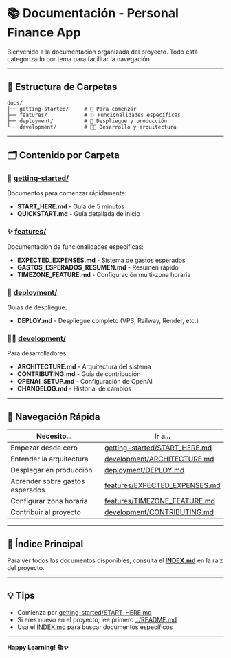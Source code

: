 # 📚 Documentación - Personal Finance App

Bienvenido a la documentación organizada del proyecto. Todo está categorizado por tema para facilitar la navegación.

---

## 📁 Estructura de Carpetas

```
docs/
├── getting-started/     # 🚀 Para comenzar
├── features/            # ✨ Funcionalidades específicas
├── deployment/          # 🚢 Despliegue y producción
└── development/         # 👨‍💻 Desarrollo y arquitectura
```

---

## 🗂️ Contenido por Carpeta

### 🚀 [getting-started/](getting-started/)
Documentos para comenzar rápidamente:
- **START_HERE.md** - Guía de 5 minutos
- **QUICKSTART.md** - Guía detallada de inicio

### ✨ [features/](features/)
Documentación de funcionalidades específicas:
- **EXPECTED_EXPENSES.md** - Sistema de gastos esperados
- **GASTOS_ESPERADOS_RESUMEN.md** - Resumen rápido
- **TIMEZONE_FEATURE.md** - Configuración multi-zona horaria

### 🚢 [deployment/](deployment/)
Guías de despliegue:
- **DEPLOY.md** - Despliegue completo (VPS, Railway, Render, etc.)

### 👨‍💻 [development/](development/)
Para desarrolladores:
- **ARCHITECTURE.md** - Arquitectura del sistema
- **CONTRIBUTING.md** - Guía de contribución
- **OPENAI_SETUP.md** - Configuración de OpenAI
- **CHANGELOG.md** - Historial de cambios

---

## 🎯 Navegación Rápida

| Necesito... | Ir a... |
|-------------|---------|
| Empezar desde cero | [getting-started/START_HERE.md](getting-started/START_HERE.md) |
| Entender la arquitectura | [development/ARCHITECTURE.md](development/ARCHITECTURE.md) |
| Desplegar en producción | [deployment/DEPLOY.md](deployment/DEPLOY.md) |
| Aprender sobre gastos esperados | [features/EXPECTED_EXPENSES.md](features/EXPECTED_EXPENSES.md) |
| Configurar zona horaria | [features/TIMEZONE_FEATURE.md](features/TIMEZONE_FEATURE.md) |
| Contribuir al proyecto | [development/CONTRIBUTING.md](development/CONTRIBUTING.md) |

---

## 📖 Índice Principal

Para ver todos los documentos disponibles, consulta el **[INDEX.md](../INDEX.md)** en la raíz del proyecto.

---

## 💡 Tips

- Comienza por [getting-started/START_HERE.md](getting-started/START_HERE.md)
- Si eres nuevo en el proyecto, lee primero [../README.md](../README.md)
- Usa el [INDEX.md](../INDEX.md) para buscar documentos específicos

---

**Happy Learning! 📚✨**
